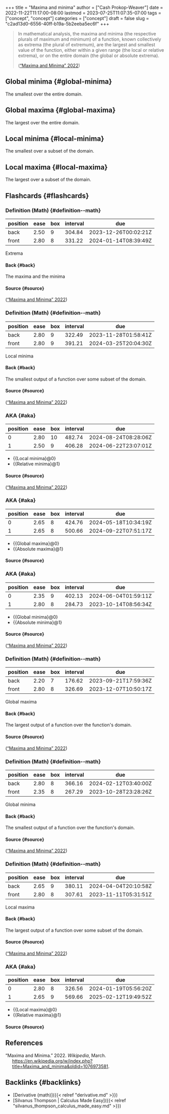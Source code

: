 +++
title = "Maxima and minima"
author = ["Cash Prokop-Weaver"]
date = 2022-11-22T11:17:00-08:00
lastmod = 2023-07-25T11:07:35-07:00
tags = ["concept", "concept"]
categories = ["concept"]
draft = false
slug = "c2ad13d0-6556-40ff-b19a-5b2eeba5ec6f"
+++

> In mathematical analysis, the maxima and minima (the respective plurals of maximum and minimum) of a function, known collectively as extrema (the plural of extremum), are the largest and smallest value of the function, either within a given range (the local or relative extrema), or on the entire domain (the global or absolute extrema).
>
> (<a href="#citeproc_bib_item_1">“Maxima and Minima” 2022</a>)


## Global minima {#global-minima}

The smallest over the entire domain.


## Global maxima {#global-maxima}

The largest over the entire domain.


## Local minima {#local-minima}

The smallest over a subset of the domain.


## Local maxima {#local-maxima}

The largest over a subset of the domain.


## Flashcards {#flashcards}


### Definition (Math) {#definition--math}

| position | ease | box | interval | due                  |
|----------|------|-----|----------|----------------------|
| back     | 2.50 | 9   | 304.84   | 2023-12-26T00:02:21Z |
| front    | 2.80 | 8   | 331.22   | 2024-01-14T08:39:49Z |

Extrema


#### Back {#back}

The maxima and the minima


#### Source {#source}

(<a href="#citeproc_bib_item_1">“Maxima and Minima” 2022</a>)


### Definition (Math) {#definition--math}

| position | ease | box | interval | due                  |
|----------|------|-----|----------|----------------------|
| back     | 2.80 | 9   | 322.49   | 2023-11-28T01:58:41Z |
| front    | 2.80 | 9   | 391.21   | 2024-03-25T20:04:30Z |

Local minima


#### Back {#back}

The smallest output of a function over some subset of the domain.


#### Source {#source}

(<a href="#citeproc_bib_item_1">“Maxima and Minima” 2022</a>)


### AKA {#aka}

| position | ease | box | interval | due                  |
|----------|------|-----|----------|----------------------|
| 0        | 2.80 | 10  | 482.74   | 2024-08-24T08:28:06Z |
| 1        | 2.50 | 9   | 406.28   | 2024-06-22T23:07:01Z |

-   {{Local minima}@0}
-   {{Relative minima}@1}


#### Source {#source}

(<a href="#citeproc_bib_item_1">“Maxima and Minima” 2022</a>)


### AKA {#aka}

| position | ease | box | interval | due                  |
|----------|------|-----|----------|----------------------|
| 0        | 2.65 | 8   | 424.76   | 2024-05-18T10:34:19Z |
| 1        | 2.65 | 8   | 500.66   | 2024-09-22T07:51:17Z |

-   {{Global maxima}@0}
-   {{Absolute maxima}@1}


#### Source {#source}


### AKA {#aka}

| position | ease | box | interval | due                  |
|----------|------|-----|----------|----------------------|
| 0        | 2.35 | 9   | 402.13   | 2024-06-04T01:59:11Z |
| 1        | 2.80 | 8   | 284.73   | 2023-10-14T08:56:34Z |

-   {{Global minima}@0}
-   {{Absolute minima}@1}


#### Source {#source}

(<a href="#citeproc_bib_item_1">“Maxima and Minima” 2022</a>)


### Definition (Math) {#definition--math}

| position | ease | box | interval | due                  |
|----------|------|-----|----------|----------------------|
| back     | 2.20 | 7   | 176.62   | 2023-09-21T17:59:36Z |
| front    | 2.80 | 8   | 326.69   | 2023-12-07T10:50:17Z |

Global maxima


#### Back {#back}

The largest output of a function over the function's domain.


#### Source {#source}

(<a href="#citeproc_bib_item_1">“Maxima and Minima” 2022</a>)


### Definition (Math) {#definition--math}

| position | ease | box | interval | due                  |
|----------|------|-----|----------|----------------------|
| back     | 2.80 | 8   | 366.16   | 2024-02-12T03:40:00Z |
| front    | 2.35 | 8   | 267.29   | 2023-10-28T23:28:26Z |

Global minima


#### Back {#back}

The smallest output of a function over the function's domain.


#### Source {#source}

(<a href="#citeproc_bib_item_1">“Maxima and Minima” 2022</a>)


### Definition (Math) {#definition--math}

| position | ease | box | interval | due                  |
|----------|------|-----|----------|----------------------|
| back     | 2.65 | 9   | 380.11   | 2024-04-04T20:10:58Z |
| front    | 2.80 | 8   | 307.61   | 2023-11-11T05:31:51Z |

Local maxima


#### Back {#back}

The largest output of a function over some subset of the domain.


#### Source {#source}

(<a href="#citeproc_bib_item_1">“Maxima and Minima” 2022</a>)


### AKA {#aka}

| position | ease | box | interval | due                  |
|----------|------|-----|----------|----------------------|
| 0        | 2.80 | 8   | 326.56   | 2024-01-19T05:56:20Z |
| 1        | 2.65 | 9   | 569.66   | 2025-02-12T19:49:52Z |

-   {{Local maxima}@0}
-   {{Relative maxima}@1}


#### Source {#source}

## References

<style>.csl-entry{text-indent: -1.5em; margin-left: 1.5em;}</style><div class="csl-bib-body">
  <div class="csl-entry"><a id="citeproc_bib_item_1"></a>“Maxima and Minima.” 2022. <i>Wikipedia</i>, March. <a href="https://en.wikipedia.org/w/index.php?title=Maxima_and_minima&oldid=1076973581">https://en.wikipedia.org/w/index.php?title=Maxima_and_minima&#38;oldid=1076973581</a>.</div>
</div>


## Backlinks {#backlinks}

-   [Derivative (math)]({{< relref "derivative.md" >}})
-   [Silvanus Thompson | Calculus Made Easy]({{< relref "silvanus_thompson_calculus_made_easy.md" >}})
